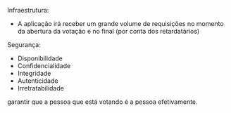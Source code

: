 Infraestrutura:
- A aplicação irá receber um grande volume de requisições no momento da abertura da votação e no final (por conta dos retardatários)

Segurança:

- Disponibilidade
- Confidencialidade
- Integridade
- Autenticidade
- Irretratabilidade


garantir que a pessoa que está votando é a pessoa efetivamente.

<!--
Assistir mais tarde
https://www.youtube.com/watch?v=ll8ewMMFsPg
https://www.youtube.com/watch?v=iF-kPyOCdwc
-->